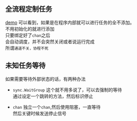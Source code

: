 全流程定制任务
---
[demo](./note/main/learn_chan.go)
 可以看到，如果是在程序内部就可以进行任务的全不添加。<br>
 不用初始化的就进行添加<br>
 只要绑定好了``chan``之后<br>
 会自动调度，并不会突然关闭或者说运行完成<br>
 所谓``通道不关，协程不死``
 
未知任务等待
---
如果需要等待外部状态的话，有两种办法<br>
- ``sync.WaitGroup``
 这个就不用多说了，可以去强制的等待<br>
 通过设定一个跳转的方法，然后标识停止<br>
 
 - ``chan``
  独立一个``chan``,然后使用阻塞，一直等待<br>
  然后关键时候发送停止信号<br>